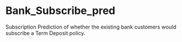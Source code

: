 # Bank_Subscribe_pred
Subscription Prediction of whether the existing bank customers would subscribe a Term Deposit policy.
